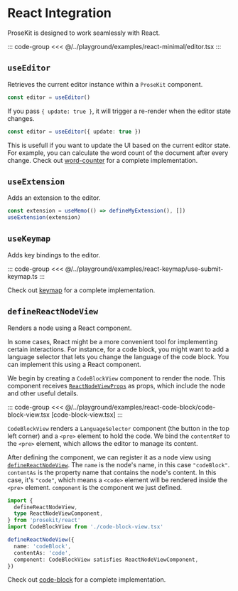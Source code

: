 # React Integration

ProseKit is designed to work seamlessly with React.

::: code-group
<<< @/../playground/examples/react-minimal/editor.tsx
:::

## `useEditor`

Retrieves the current editor instance within a `ProseKit` component.

```ts
const editor = useEditor()
```

If you pass `{ update: true }`, it will trigger a re-render when the editor state changes.

```ts
const editor = useEditor({ update: true })
```

This is usefull if you want to update the UI based on the current editor state.
For example, you can calculate the word count of the document after every
change. Check out [word-counter](/examples/word-counter) for a
complete implementation.

## `useExtension`

Adds an extension to the editor.

```ts
const extension = useMemo(() => defineMyExtension(), [])
useExtension(extension)
```

## `useKeymap`

Adds key bindings to the editor.

::: code-group
<<< @/../playground/examples/react-keymap/use-submit-keymap.ts
:::

Check out [keymap](/examples/keymap) for a complete implementation.

## `defineReactNodeView`

Renders a node using a React component.

In some cases, React might be a more convenient tool for implementing certain interactions. For instance, for a code block, you might want to add a language selector that lets you change the language of the code block. You can implement this using a React component.

We begin by creating a `CodeBlockView` component to render the node. This component receives [`ReactNodeViewProps`](/references/react#reactnodeviewoptions) as props, which include the node and other useful details.

::: code-group
<<< @/../playground/examples/react-code-block/code-block-view.tsx [code-block-view.tsx]
:::

`CodeBlockView` renders a `LanguageSelector` component (the button in the top left corner) and a `<pre>` element to hold the code. We bind the `contentRef` to the `<pre>` element, which allows the editor to manage its content.

After defining the component, we can register it as a node view using [`defineReactNodeView`](/references/react#definereactnodeview). The `name` is the node's name, in this case `"codeBlock"`. `contentAs` is the property name that contains the node's content. In this case, it's `"code"`, which means a `<code>` element will be rendered inside the `<pre>` element. `component` is the component we just defined.

```ts
import {
  defineReactNodeView,
  type ReactNodeViewComponent,
} from 'prosekit/react'
import CodeBlockView from './code-block-view.tsx'

defineReactNodeView({
  name: 'codeBlock',
  contentAs: 'code',
  component: CodeBlockView satisfies ReactNodeViewComponent,
})
```

Check out [code-block](/examples/code-block) for a complete implementation.
